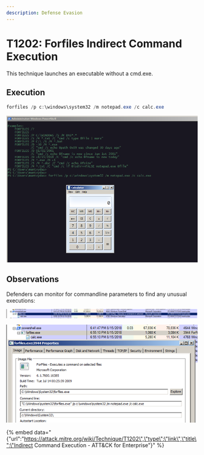 ```yaml
---
description: Defense Evasion
---
```


# T1202: Forfiles Indirect Command Execution

This technique launches an executable without a cmd.exe.

## Execution

```csharp
forfiles /p c:\windows\system32 /m notepad.exe /c calc.exe
```

![](../.gitbook/assets/forfiles-executed.png)

## Observations

Defenders can monitor for commandline parameters to find any unusual executions:

![](../.gitbook/assets/forfiles-ancestry.png)

![](../.gitbook/assets/forfiles-cmdline.png)

{% embed data="{\"url\":\"https://attack.mitre.org/wiki/Technique/T1202\",\"type\":\"link\",\"title\":\"Indirect Command Execution - ATT&CK for Enterprise\"}" %}

